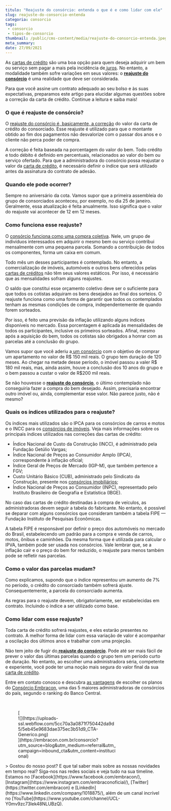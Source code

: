 ```yaml
---
titulo: "Reajuste do consórcio: entenda o que é e como lidar com ele"
slug: reajuste-do-consorcio-entenda
categoria: consorcio
tags:
 - consorcio
 - tipos-de-consorcio
thumbnail: /public/cms-content/media/reajuste-do-consorcio-entenda.jpeg
meta_summary: 
date: 27/09/2021
---
```

As [cartas de crédito](https://www.embracon.com.br/conhecaoconsorcio/o-que-e-carta-de-credito) são uma boa opção para quem deseja adquirir um bem ou serviço sem pagar a mais pela incidência de[ juros](https://www.embracon.com.br/blog/parcela-de-consorcio-tem-juros). No entanto, a modalidade também sofre variações em seus valores: o [**reajuste do consórcio**](https://www.embracon.com.br/conhecaoconsorcio/como-e-feito-o-calculo-do-reajuste) é uma realidade que deve ser considerada.

Para que você assine um contrato adequado ao seu bolso e às suas expectativas, preparamos este artigo para elucidar algumas questões sobre a correção da carta de crédito. Continue a leitura e saiba mais!

### O que é reajuste de consórcio?

O [reajuste do consórcio é, basicamente, a correção](https://www.embracon.com.br/blog/reajuste-consorcio-como-e-feito) do valor da carta de crédito do consorciado. Esse reajuste é utilizado para que o montante obtido ao fim dos pagamentos não desvalorize com o passar dos anos e o cliente não perca poder de compra.

A correção é feita baseada na porcentagem do valor do bem. Todo crédito e todo débito é definido em percentuais, relacionados ao valor do bem ou serviço ofertado. Para que a administradora do consórcio possa reajustar o valor da [carta de crédito](https://www.embracon.com.br/conhecaoconsorcio/o-que-e-carta-de-credito), é necessário definir o índice que será utilizado antes da assinatura do contrato de adesão.

### Quando ele pode ocorrer?

Sempre no aniversário da cota. Vamos supor que a primeira assembleia do grupo de consorciados aconteceu, por exemplo, no dia 25 de janeiro. Geralmente, essa atualização é feita anualmente. Isso significa que o valor do reajuste vai acontecer de 12 em 12 meses.

### Como funciona esse reajuste?

O [consórcio funciona como uma compra coletiva](https://www.embracon.com.br/conhecaoconsorcio/o-que-e-consorcio). Nele, um grupo de indivíduos interessados em adquirir o mesmo bem ou serviço contribui mensalmente com uma pequena parcela. Somando a contribuição de todos os componentes, forma um caixa em comum.

Todo mês um desses participantes é contemplado. No entanto, a comercialização de imóveis, automóveis e outros bens oferecidos pelas [cartas de créditos](https://www.embracon.com.br/conhecaoconsorcio/o-que-e-carta-de-credito) não têm seus valores estáticos. Por isso, é necessário que as mensalidades sofram alguns reajustes.

O saldo que constitui esse orçamento coletivo deve ser o suficiente para que todos os cotistas adquiram os bens desejados ao final dos sorteios. O reajuste funciona como uma forma de garantir que todos os contemplados tenham as mesmas condições de compra, independentemente de quando forem sorteados.

Por isso, é feito uma previsão da inflação utilizando alguns índices disponíveis no mercado. Essa porcentagem é aplicada às mensalidades de todos os participantes, inclusive os primeiros sorteados. Afinal, mesmo após a aquisição do bem, todos os cotistas são obrigados a honrar com as parcelas até a conclusão do grupo.

Vamos supor que você aderiu a[ um consórcio](https://www.embracon.com.br/conhecaoconsorcio/o-que-e-consorcio) com o objetivo de comprar um apartamento no valor de R$ 150 mil reais. O grupo tem duração de 120 meses. Ao chegar na metade desse período, o imóvel passou a valer R$ 180 mil reais, mas, ainda assim, houve a conclusão dos 10 anos do grupo e o bem passou a custar o valor de R$200 mil reais.

Se não houvesse o [**reajuste do consórcio**](https://www.embracon.com.br/conhecaoconsorcio/como-e-feito-o-calculo-do-reajuste), o último contemplado não conseguiria fazer a compra do bem desejado. Assim, precisaria encontrar outro imóvel ou, ainda, complementar esse valor. Não parece justo, não é mesmo?

### Quais os índices utilizados para o reajuste?

Os índices mais utilizados são o IPCA para os consórcios de carros e motos e o INCC para os [consórcios de imóveis](https://www.embracon.com.br/consorcio-de-imoveis). Veja mais informações sobre os principais índices utilizados nas correções das cartas de crédito:

- Índice Nacional de Custo da Construção (INCC), é administrado pela Fundação Getúlio Vargas;
- Índice Nacional de Preços ao Consumidor Amplo (IPCA), correspondente à inflação oficial;
- Índice Geral de Preços de Mercado (IGP-M), que também pertence a FGV;
- Custo Unitário Básico (CUB), administrado pelo Sindicato da Construção, presente nos [consórcios imobiliários](https://www.embracon.com.br/consorcio-de-imoveis);
- Índice Nacional de Preços ao Consumidor (INPC), representado pelo Instituto Brasileiro de Geografia e Estatística (IBGE).

No caso das cartas de crédito destinadas à compra de veículos, as administradoras devem seguir a tabela do fabricante. No entanto, é possível se deparar com alguns consórcios que consideram também a tabela FIPE — Fundação Instituto de Pesquisas Econômicas.

A tabela FIPE é responsável por definir o preço dos automóveis no mercado do Brasil, estabelecendo um padrão para a compra e venda de carros, motos, ônibus e caminhões. Da mesma forma que é utilizada para calcular o IPVA, também pode ser usada nos consórcios. Vale lembrar que, se a inflação cair e o preço do bem for reduzido, o reajuste para menos também pode se refletir nas parcelas.

### Como o valor das parcelas mudam?

Como explicamos, supondo que o índice representou um aumento de 7% no período, o crédito do consorciado também sofrerá ajuste. Consequentemente, a parcela do consorciado aumenta.

As regras para o reajuste devem, obrigatoriamente, ser estabelecidas em contrato. Incluindo o índice a ser utilizado como base.

### Como lidar com esse reajuste?

Toda carta de crédito sofrerá reajustes, e eles estarão presentes no contrato. A melhor forma de lidar com essa variação de valor é acompanhar a oscilação dos últimos anos e trabalhar com uma projeção.

Não tem jeito de fugir do[ **reajuste do consórcio**](https://www.embracon.com.br/blog/reajuste-consorcio-como-e-feito). Pode até ser mais fácil de prever o valor das últimas parcelas quando o grupo tem um período curto de duração. No entanto, ao escolher uma administradora séria, competente e experiente, você pode ter uma noção mais segura do valor final da sua [carta de crédito](https://www.embracon.com.br/conhecaoconsorcio/o-que-e-carta-de-credito).

Entre em contato conosco e descubra [as vantagens](https://www.embracon.com.br/conhecaoconsorcio/quais-sao-as-vantagens-do-consorcio) de escolher os planos do [Consórcio Embracon](http://www.embracon.com.br/consorcio), uma das 5 maiores administradoras de consórcios do país, segundo o ranking do Banco Central.

‍

<figure class="w-richtext-figure-type-image w-richtext-align-center" style="max-width:310px">[<div>![](https://uploads-ssl.webflow.com/5cc70a3a0871f750442da9d5/5eb45e9683dae375ec3b51d9_CTA-Generico.png)</div>](https://embracon.com.br/consorcio?utm_source=blog&utm_medium=referral&utm_campaign=inbound_cta&utm_content=institucional)</figure>> Gostou do nosso post? E que tal saber mais sobre as nossas novidades em tempo real? Siga-nos nas redes sociais e veja tudo na sua timeline. Estamos no [Facebook](https://www.facebook.com/embracon/), [Instagram](https://www.instagram.com/embraconoficial/), [Twitter](https://twitter.com/embracon) e [LinkedIn](https://www.linkedin.com/company/1018875/), além de um canal incrível no [YouTube](https://www.youtube.com/channel/UCL-Y0mv9zc73Iek48NLUBzQ).
